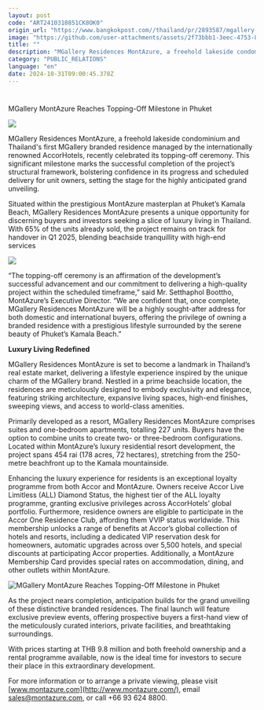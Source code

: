 ```yaml
---
layout: post
code: "ART2410310851CK8OK0"
origin_url: "https://www.bangkokpost.com//thailand/pr/2893587/mgallery-montazure-reaches-topping-off-milestone-in-phuket"
image: "https://github.com/user-attachments/assets/2f73bbb1-3eec-4753-8c6c-7ca43559fbd6"
title: ""
description: "MGallery Residences MontAzure, a freehold lakeside condominium and Thailand"
category: "PUBLIC_RELATIONS"
language: "en"
date: 2024-10-31T09:00:45.378Z
---
```


# 

MGallery MontAzure Reaches Topping-Off Milestone in Phuket

![](https://static.bangkokpost.com/media/content/20241031/c1_2893587_241031112342.jpg)

MGallery Residences MontAzure, a freehold lakeside condominium and Thailand's first MGallery branded residence managed by the internationally renowned AccorHotels, recently celebrated its topping-off ceremony. This significant milestone marks the successful completion of the project’s structural framework, bolstering confidence in its progress and scheduled delivery for unit owners, setting the stage for the highly anticipated grand unveiling. 

Situated within the prestigious MontAzure masterplan at Phuket’s Kamala Beach, MGallery Residences MontAzure presents a unique opportunity for discerning buyers and investors seeking a slice of luxury living in Thailand. With 65% of the units already sold, the project remains on track for handover in Q1 2025, blending beachside tranquillity with high-end services 

![](https://github.com/user-attachments/assets/0c51252c-c19d-4179-ac33-82e85eda4ff2)

“The topping-off ceremony is an affirmation of the development’s successful advancement and our commitment to delivering a high-quality project within the scheduled timeframe,” said Mr. Setthaphol Boottho, MontAzure’s Executive Director. “We are confident that, once complete, MGallery Residences MontAzure will be a highly sought-after address for both domestic and international buyers, offering the privilege of owning a branded residence with a prestigious lifestyle surrounded by the serene beauty of Phuket’s Kamala Beach.” 

**Luxury Living Redefined** 

MGallery Residences MontAzure is set to become a landmark in Thailand’s real estate market, delivering a lifestyle experience inspired by the unique charm of the MGallery brand. Nestled in a prime beachside location, the residences are meticulously designed to embody exclusivity and elegance, featuring striking architecture, expansive living spaces, high-end finishes, sweeping views, and access to world-class amenities. 

Primarily developed as a resort, MGallery Residences MontAzure comprises suites and one-bedroom apartments, totalling 227 units. Buyers have the option to combine units to create two- or three-bedroom configurations. Located within MontAzure’s luxury residential resort development, the project spans 454 rai (178 acres, 72 hectares), stretching from the 250-metre beachfront up to the Kamala mountainside. 

Enhancing the luxury experience for residents is an exceptional loyalty programme from both Accor and MontAzure. Owners receive Accor Live Limitless (ALL) Diamond Status, the highest tier of the ALL loyalty programme, granting exclusive privileges across AccorHotels’ global portfolio. Furthermore, residence owners are eligible to participate in the Accor One Residence Club, affording them VVIP status worldwide. This membership unlocks a range of benefits at Accor’s global collection of hotels and resorts, including a dedicated VIP reservation desk for homeowners, automatic upgrades across over 5,500 hotels, and special discounts at participating Accor properties. Additionally, a MontAzure Membership Card provides special rates on accommodation, dining, and other outlets within MontAzure. 

![MGallery MontAzure Reaches Topping-Off Milestone in Phuket](https://static.bangkokpost.com/media/content/20241031/5327962.jpg)

As the project nears completion, anticipation builds for the grand unveiling of these distinctive branded residences. The final launch will feature exclusive preview events, offering prospective buyers a first-hand view of the meticulously curated interiors, private facilities, and breathtaking surroundings. 

With prices starting at THB 9.8 million and both freehold ownership and a rental programme available, now is the ideal time for investors to secure their place in this extraordinary development. 

For more information or to arrange a private viewing, please visit [www.montazure.com](http://www.montazure.com/), email sales@montazure.com, or call +66 93 624 8800.